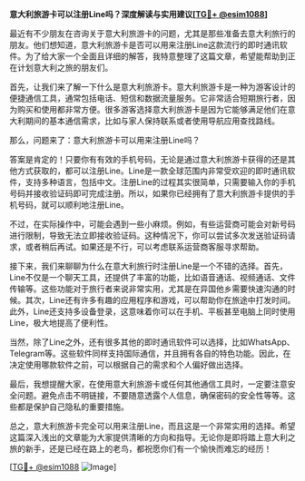 **意大利旅游卡可以注册Line吗？深度解读与实用建议[[TG💪+ @esim1088](https://t.me/s/esim1088)]**

最近有不少朋友在咨询关于意大利旅游卡的问题，尤其是那些准备去意大利旅行的朋友。他们想知道，意大利旅游卡是否可以用来注册Line这款流行的即时通讯软件。为了给大家一个全面且详细的解答，我特意整理了这篇文章，希望能帮助到正在计划意大利之旅的朋友们。

首先，让我们来了解一下什么是意大利旅游卡。意大利旅游卡是一种为游客设计的便捷通信工具，通常包括电话、短信和数据流量服务。它非常适合短期旅行者，因为购买和使用都非常方便。很多游客选择意大利旅游卡是因为它能够满足他们在意大利期间的基本通信需求，比如与家人保持联系或者使用导航应用查找路线。

那么，问题来了：意大利旅游卡可以用来注册Line吗？

答案是肯定的！只要你有有效的手机号码，无论是通过意大利旅游卡获得的还是其他方式获取的，都可以注册Line。Line是一款全球范围内非常受欢迎的即时通讯软件，支持多种语言，包括中文。注册Line的过程其实很简单，只需要输入你的手机号码并接收验证码即可完成注册。所以，如果你已经拥有了意大利旅游卡提供的手机号码，就可以顺利地注册Line。

不过，在实际操作中，可能会遇到一些小麻烦。例如，有些运营商可能会对新号码进行限制，导致无法立即接收验证码。这种情况下，你可以尝试多次发送验证码请求，或者稍后再试。如果还是不行，可以考虑联系运营商客服寻求帮助。

接下来，我们来聊聊为什么在意大利旅行时注册Line是一个不错的选择。首先，Line不仅是一个聊天工具，还提供了丰富的功能，比如语音通话、视频通话、文件传输等。这些功能对于旅行者来说非常实用，尤其是在异国他乡需要快速沟通的时候。其次，Line还有许多有趣的应用程序和游戏，可以帮助你在旅途中打发时间。此外，Line还支持多设备登录，这意味着你可以在手机、平板甚至电脑上同时使用Line，极大地提高了便利性。

当然，除了Line之外，还有很多其他的即时通讯软件可以选择，比如WhatsApp、Telegram等。这些软件同样支持国际通信，并且拥有各自的特色功能。因此，在决定使用哪款软件之前，可以根据自己的需求和个人偏好做出选择。

最后，我想提醒大家，在使用意大利旅游卡或任何其他通信工具时，一定要注意安全问题。避免点击不明链接，不要随意透露个人信息，确保密码的安全性等等。这些都是保护自己隐私的重要措施。

总之，意大利旅游卡完全可以用来注册Line，而且这是一个非常实用的选择。希望这篇深入浅出的文章能为大家提供清晰的方向和指导。无论你是即将踏上意大利之旅的新手，还是已经在路上的老鸟，都祝愿你们有一个愉快而难忘的经历！

[[TG💪+ @esim1088](https://t.me/s/esim1088) ![Image](https://i.postimg.cc/4NQfJmqS/Snipaste-2025-05-13-00-14-12.png)]